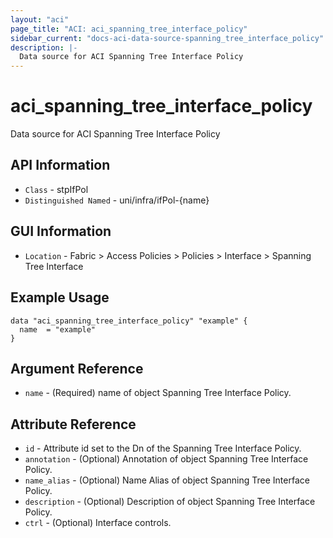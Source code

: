```yaml
---
layout: "aci"
page_title: "ACI: aci_spanning_tree_interface_policy"
sidebar_current: "docs-aci-data-source-spanning_tree_interface_policy"
description: |-
  Data source for ACI Spanning Tree Interface Policy
---
```


# aci_spanning_tree_interface_policy #

Data source for ACI Spanning Tree Interface Policy

## API Information ##

* `Class` - stpIfPol
* `Distinguished Named` - uni/infra/ifPol-{name}

## GUI Information ##

* `Location` - Fabric > Access Policies > Policies > Interface > Spanning Tree Interface

## Example Usage ##

```hcl
data "aci_spanning_tree_interface_policy" "example" {
  name  = "example"
}
```

## Argument Reference ##

* `name` - (Required) name of object Spanning Tree Interface Policy.

## Attribute Reference ##

* `id` - Attribute id set to the Dn of the Spanning Tree Interface Policy.
* `annotation` - (Optional) Annotation of object Spanning Tree Interface Policy.
* `name_alias` - (Optional) Name Alias of object Spanning Tree Interface Policy.
* `description` - (Optional) Description of object Spanning Tree Interface Policy.
* `ctrl` - (Optional) Interface controls.
